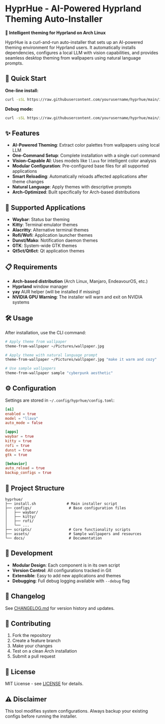 # HyprHue - AI-Powered Hyprland Theming Auto-Installer

**🎨 Intelligent theming for Hyprland on Arch Linux**

HyprHue is a curl-and-run auto-installer that sets up an AI-powered theming environment for Hyprland users. It automatically installs dependencies, configures a local LLM with vision capabilities, and provides seamless desktop theming from wallpapers using natural language prompts.

## 🚀 Quick Start

**One-line install:**
```bash
curl -sSL https://raw.githubusercontent.com/yourusername/hyprhue/main/install.sh | bash
```

**Debug mode:**
```bash
curl -sSL https://raw.githubusercontent.com/yourusername/hyprhue/main/install.sh | bash -s -- --debug
```

## ✨ Features

- **AI-Powered Theming**: Extract color palettes from wallpapers using local LLM
- **One-Command Setup**: Complete installation with a single curl command
- **Vision-Capable AI**: Uses models like `llava` for intelligent color analysis
- **Modular Configuration**: Pre-configured base files for all supported applications
- **Smart Reloading**: Automatically reloads affected applications after theme changes
- **Natural Language**: Apply themes with descriptive prompts
- **Arch-Optimized**: Built specifically for Arch-based distributions

## 🎯 Supported Applications

- **Waybar**: Status bar theming
- **Kitty**: Terminal emulator themes
- **Alacritty**: Alternative terminal themes
- **Rofi/Wofi**: Application launcher themes
- **Dunst/Mako**: Notification daemon themes
- **GTK**: System-wide GTK themes
- **Qt5ct/Qt6ct**: Qt application themes

## 📋 Requirements

- **Arch-based distribution** (Arch Linux, Manjaro, EndeavourOS, etc.)
- **Hyprland** window manager
- **yay** AUR helper (will be installed if missing)
- **NVIDIA GPU Warning**: The installer will warn and exit on NVIDIA systems

## 🛠️ Usage

After installation, use the CLI command:

```bash
# Apply theme from wallpaper
theme-from-wallpaper ~/Pictures/wallpaper.jpg

# Apply theme with natural language prompt
theme-from-wallpaper ~/Pictures/wallpaper.jpg "make it warm and cozy"

# Use sample wallpapers
theme-from-wallpaper sample "cyberpunk aesthetic"
```

## ⚙️ Configuration

Settings are stored in `~/.config/hyprhue/config.toml`:

```toml
[ai]
enabled = true
model = "llava"
auto_mode = false

[apps]
waybar = true
kitty = true
rofi = true
dunst = true
gtk = true

[behavior]
auto_reload = true
backup_configs = true
```

## 📁 Project Structure

```
hyprhue/
├── install.sh              # Main installer script
├── configs/                 # Base configuration files
│   ├── waybar/
│   ├── kitty/
│   ├── rofi/
│   └── ...
├── scripts/                 # Core functionality scripts
├── assets/                  # Sample wallpapers and resources
└── docs/                    # Documentation
```

## 🔧 Development

- **Modular Design**: Each component is in its own script
- **Version Control**: All configurations tracked in Git
- **Extensible**: Easy to add new applications and themes
- **Debugging**: Full debug logging available with `--debug` flag

## 📝 Changelog

See [CHANGELOG.md](CHANGELOG.md) for version history and updates.

## 🤝 Contributing

1. Fork the repository
2. Create a feature branch
3. Make your changes
4. Test on a clean Arch installation
5. Submit a pull request

## 📄 License

MIT License - see [LICENSE](LICENSE) for details.

## ⚠️ Disclaimer

This tool modifies system configurations. Always backup your existing configs before running the installer. 